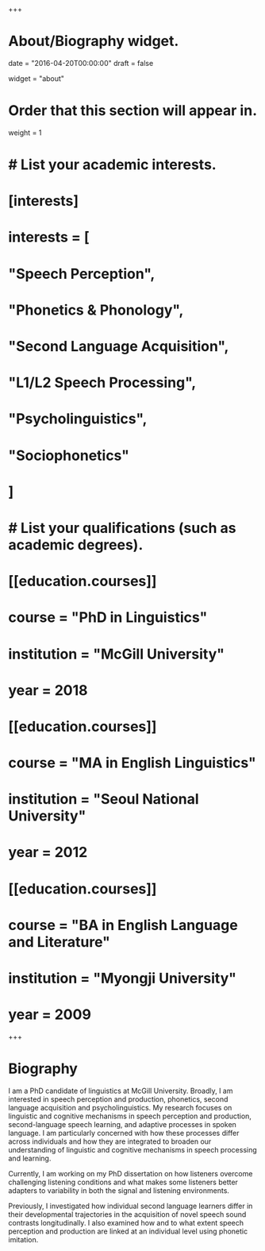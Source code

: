 +++
# About/Biography widget.

date = "2016-04-20T00:00:00"
draft = false

widget = "about"

# Order that this section will appear in.
weight = 1

# # List your academic interests.
# [interests]
#   interests = [
#     "Speech Perception",
#     "Phonetics & Phonology",
#     "Second Language Acquisition",
#     "L1/L2 Speech Processing",
#     "Psycholinguistics",
#     "Sociophonetics"
#   ]

# # List your qualifications (such as academic degrees).
# [[education.courses]]
#   course = "PhD in Linguistics"
#   institution = "McGill University"
#   year = 2018
# 
# [[education.courses]]
#   course = "MA in English Linguistics"
#   institution = "Seoul National University"
#   year = 2012
# 
# [[education.courses]]
#   course = "BA in English Language and Literature"
#   institution = "Myongji University"
#   year = 2009
 
+++

# Biography

I am a PhD candidate of linguistics at McGill University. Broadly, I am interested in speech perception and production, phonetics, second language acquisition and psycholinguistics. My research focuses on linguistic and cognitive mechanisms in speech perception and production, second-language speech learning, and adaptive processes in spoken language. I am particularly concerned with how these processes differ across individuals and how they are integrated to broaden our understanding of linguistic and cognitive mechanisms in speech processing and learning.

Currently, I am working on my PhD dissertation on how listeners overcome challenging listening conditions and what makes some listeners better adapters to variability in both the signal and listening environments.

Previously, I investigated how individual second language learners differ in their developmental trajectories in the acquisition of novel speech sound contrasts longitudinally. I also examined how and to what extent speech perception and production are linked at an individual level using phonetic imitation.
